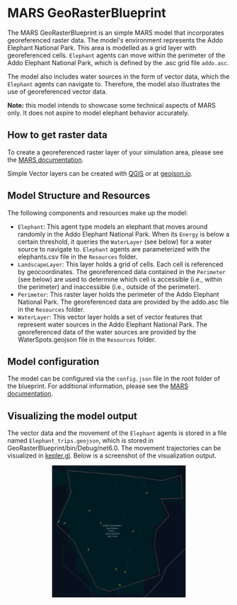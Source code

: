 # MARS GeoRasterBlueprint

The MARS GeoRasterBlueprint is an simple MARS model that incorporates georeferenced raster data. The model's environment represents the Addo Elephant National Park. This area is modelled as a grid layer with georeferenced cells. `Elephant` agents can move within the perimeter of the Addo Elephant National Park, which is defined by the .asc grid file `addo.asc`.

The model also includes water sources in the form of vector data, which the `Elephant` agents can navigate to. Therefore, the model also illustrates the use of georeferenced vector data.

**Note:** this model intends to showcase some technical aspects of MARS only. It does not aspire to model elephant behavior accurately.

## How to get raster data

To create a georeferenced raster layer of your simulation area, please see the [MARS documentation](https://mars.haw-hamburg.de/articles/core/tutorials/create_vector_layer_raster_layer.html).

Simple Vector layers can be created with [QGIS](https://www.qgis.org/en/site/) or at [geojson.io](https://geojson.io/).

## Model Structure and Resources

The following components and resources make up the model:

- `Elephant`: This agent type models an elephant that moves around randomly in the Addo Elephant National Park. When its `Energy` is below a certain threshold, it queries the `WaterLayer` (see below) for a water source to navigate to. `Elephant` agents are parameterized with the elephants.csv file in the `Resources` folder.
- `LandscapeLayer`: This layer holds a grid of cells. Each cell is referenced by geocoordinates. The georeferenced data contained in the `Perimeter` (see below) are used to determine which cell is accessible (i.e., within the perimeter) and inaccessible (i.e., outside of the perimeter).
- `Perimeter`: This raster layer holds the perimeter of the Addo Elephant National Park. The georeferenced data are provided by the addo.asc file in the `Resources` folder.
- `WaterLayer`: This vector layer holds a set of vector features that represent water sources in the Addo Elephant National Park. The georeferenced data of the water sources are provided by the WaterSpots.geojson file in the `Resources` folder.

## Model configuration

The model can be configured via the `config.json` file in the root folder of the blueprint. For additional information, please see the [MARS documentation](https://mars.haw-hamburg.de/articles/core/model-configuration/sim_config_options.html).

## Visualizing the model output

The vector data and the movement of the `Elephant` agents is stored in a file named `Elephant_trips.geojson`, which is stored in GeoRasterBlueprint/bin/Debug/net6.0. The movement trajectories can be visualized in [kepler.gl](https://kepler.gl). Below is a screenshot of the visualization output.

<p align="center">
  <img src="img/elephants-on-raster.png" alt="Elephant agents in Addo Elephant National Park"/>
</p>
